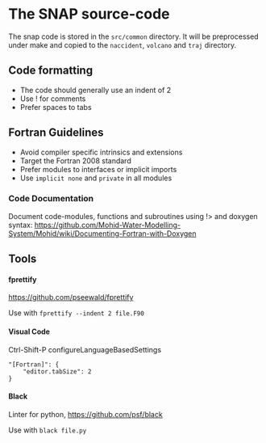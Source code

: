 # The SNAP source-code

The snap code is stored in the `src/common` directory. It will be preprocessed under make and copied to the `naccident`, `volcano`
and `traj` directory.

## Code formatting

* The code should generally use an indent of 2
* Use ! for comments
* Prefer spaces to tabs

## Fortran Guidelines

* Avoid compiler specific intrinsics and extensions
* Target the Fortran 2008 standard
* Prefer modules to interfaces or implicit imports
* Use `implicit none` and `private` in all modules

### Code Documentation

Document code-modules, functions and subroutines using !> and doxygen syntax:
https://github.com/Mohid-Water-Modelling-System/Mohid/wiki/Documenting-Fortran-with-Doxygen

## Tools

#### fprettify

https://github.com/pseewald/fprettify

Use with ```fprettify --indent 2 file.F90```

#### Visual Code

Ctrl-Shift-P  configureLanguageBasedSettings

    "[Fortran]": {
        "editor.tabSize": 2
    }

#### Black

Linter for python, https://github.com/psf/black

Use with ```black file.py```
